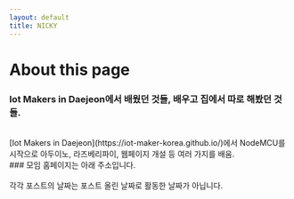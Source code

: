 ```yaml
---
layout: default
title: NICKY
---
```

# About this page
### Iot Makers in Daejeon에서 배웠던 것들, 배우고 집에서 따로 해봤던 것들.
<br/>
[Iot Makers in Daejeon](https://iot-maker-korea.github.io/)에서 NodeMCU를 시작으로 아두이노, 라즈베리파이, 웹페이지 개설 등 여러 가지를 배움.
<br/>
### 모임 홈페이지는 아래 주소입니다.  
<https://iot-maker-korea.github.io>
<br/>
<br/>
각각 포스트의 날짜는 포스트 올린 날짜로 활동한 날짜가 아닙니다.
